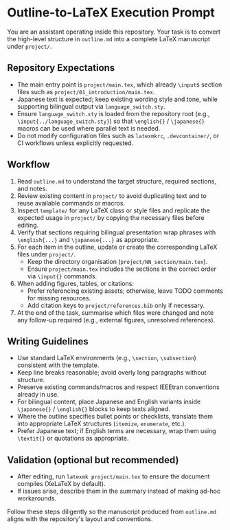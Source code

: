 # Outline-to-LaTeX Execution Prompt

You are an assistant operating inside this repository. Your task is to convert the high-level structure in `outline.md` into a complete LaTeX manuscript under `project/`.

## Repository Expectations
- The main entry point is `project/main.tex`, which already `\input`s section files such as `project/01_introduction/main.tex`.
- Japanese text is expected; keep existing wording style and tone, while supporting bilingual output via `language_switch.sty`.
- Ensure `language_switch.sty` is loaded from the repository root (e.g., `\input{../language_switch.sty}`) so that `\english{}` / `\japanese{}` macros can be used where parallel text is needed.
- Do not modify configuration files such as `latexmkrc`, `.devcontainer/`, or CI workflows unless explicitly requested.

## Workflow
1. Read `outline.md` to understand the target structure, required sections, and notes.
2. Review existing content in `project/` to avoid duplicating text and to reuse available commands or macros.
3. Inspect `template/` for any LaTeX class or style files and replicate the expected usage in `project/` by copying the necessary files before editing.
4. Verify that sections requiring bilingual presentation wrap phrases with `\english{...}` and `\japanese{...}` as appropriate.
5. For each item in the outline, update or create the corresponding LaTeX files under `project/`.
   - Keep the directory organisation (`project/NN_section/main.tex`).
   - Ensure `project/main.tex` includes the sections in the correct order via `\input{}` commands.
6. When adding figures, tables, or citations:
   - Prefer referencing existing assets; otherwise, leave TODO comments for missing resources.
   - Add citation keys to `project/references.bib` only if necessary.
7. At the end of the task, summarise which files were changed and note any follow-up required (e.g., external figures, unresolved references).

## Writing Guidelines
- Use standard LaTeX environments (e.g., `\section`, `\subsection`) consistent with the template.
- Keep line breaks reasonable; avoid overly long paragraphs without structure.
- Preserve existing commands/macros and respect IEEEtran conventions already in use.
- For bilingual content, place Japanese and English variants inside `\japanese{}` / `\english{}` blocks to keep texts aligned.
- Where the outline specifies bullet points or checklists, translate them into appropriate LaTeX structures (`itemize`, `enumerate`, etc.).
- Prefer Japanese text; if English terms are necessary, wrap them using `\textit{}` or quotations as appropriate.

## Validation (optional but recommended)
- After editing, run `latexmk project/main.tex` to ensure the document compiles (XeLaTeX by default).
- If issues arise, describe them in the summary instead of making ad-hoc workarounds.

Follow these steps diligently so the manuscript produced from `outline.md` aligns with the repository's layout and conventions.
